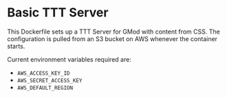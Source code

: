 # Basic TTT Server
This Dockerfile sets up a TTT Server for GMod with content from CSS. The configuration is pulled from an S3 bucket on AWS whenever the container starts.

Current environment variables required are:
- `AWS_ACCESS_KEY_ID`
- `AWS_SECRET_ACCESS_KEY`
- `AWS_DEFAULT_REGION`
